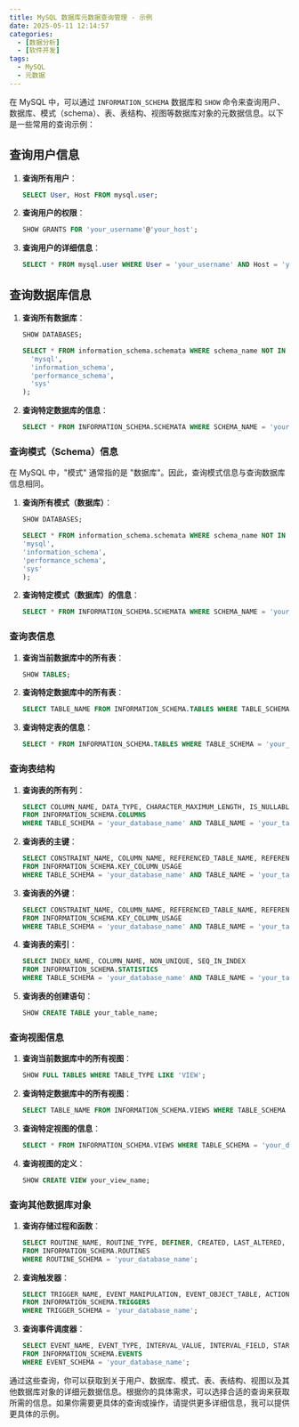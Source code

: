 ```yaml
---
title: MySQL 数据库元数据查询管理 - 示例
date: 2025-05-11 12:14:57
categories:
  - [数据分析] 
  - [软件开发]
tags:
  - MySQL
  - 元数据
---
```


在 MySQL 中，可以通过 `INFORMATION_SCHEMA` 数据库和 `SHOW` 命令来查询用户、数据库、模式（schema）、表、表结构、视图等数据库对象的元数据信息。以下是一些常用的查询示例：

## 查询用户信息

1. **查询所有用户**：

    ```sql
    SELECT User, Host FROM mysql.user;
    ```

2. **查询用户的权限**：

    ```sql
    SHOW GRANTS FOR 'your_username'@'your_host';
    ```

3. **查询用户的详细信息**：

    ```sql
    SELECT * FROM mysql.user WHERE User = 'your_username' AND Host = 'your_host';
    ```

## 查询数据库信息

1. **查询所有数据库**：

    ```sql
    SHOW DATABASES;

    SELECT * FROM information_schema.schemata WHERE schema_name NOT IN (
      'mysql',
      'information_schema',
      'performance_schema',
      'sys'
    );
    ```

2. **查询特定数据库的信息**：

    ```sql
    SELECT * FROM INFORMATION_SCHEMA.SCHEMATA WHERE SCHEMA_NAME = 'your_database_name';
    ```

### 查询模式（Schema）信息

在 MySQL 中，"模式" 通常指的是 "数据库"。因此，查询模式信息与查询数据库信息相同。

1. **查询所有模式（数据库）**：

    ```sql
    SHOW DATABASES;

    SELECT * FROM information_schema.schemata WHERE schema_name NOT IN (
    'mysql',
    'information_schema',
    'performance_schema',
    'sys'
    );
    ```

2. **查询特定模式（数据库）的信息**：

    ```sql
    SELECT * FROM INFORMATION_SCHEMA.SCHEMATA WHERE SCHEMA_NAME = 'your_database_name';
    ```

### 查询表信息

1. **查询当前数据库中的所有表**：

    ```sql
    SHOW TABLES;
    ```

2. **查询特定数据库中的所有表**：

    ```sql
    SELECT TABLE_NAME FROM INFORMATION_SCHEMA.TABLES WHERE TABLE_SCHEMA = 'your_database_name';
    ```

3. **查询特定表的信息**：

    ```sql
    SELECT * FROM INFORMATION_SCHEMA.TABLES WHERE TABLE_SCHEMA = 'your_database_name' AND TABLE_NAME = 'your_table_name';
    ```

### 查询表结构

1. **查询表的所有列**：

    ```sql
    SELECT COLUMN_NAME, DATA_TYPE, CHARACTER_MAXIMUM_LENGTH, IS_NULLABLE, COLUMN_DEFAULT, EXTRA 
    FROM INFORMATION_SCHEMA.COLUMNS 
    WHERE TABLE_SCHEMA = 'your_database_name' AND TABLE_NAME = 'your_table_name';
    ```

2. **查询表的主键**：

    ```sql
    SELECT CONSTRAINT_NAME, COLUMN_NAME, REFERENCED_TABLE_NAME, REFERENCED_COLUMN_NAME
    FROM INFORMATION_SCHEMA.KEY_COLUMN_USAGE
    WHERE TABLE_SCHEMA = 'your_database_name' AND TABLE_NAME = 'your_table_name' AND CONSTRAINT_NAME = 'PRIMARY';
    ```

3. **查询表的外键**：

    ```sql
    SELECT CONSTRAINT_NAME, COLUMN_NAME, REFERENCED_TABLE_NAME, REFERENCED_COLUMN_NAME
    FROM INFORMATION_SCHEMA.KEY_COLUMN_USAGE
    WHERE TABLE_SCHEMA = 'your_database_name' AND TABLE_NAME = 'your_table_name' AND REFERENCED_TABLE_NAME IS NOT NULL;
    ```

4. **查询表的索引**：

    ```sql
    SELECT INDEX_NAME, COLUMN_NAME, NON_UNIQUE, SEQ_IN_INDEX
    FROM INFORMATION_SCHEMA.STATISTICS
    WHERE TABLE_SCHEMA = 'your_database_name' AND TABLE_NAME = 'your_table_name';
    ```

5. **查询表的创建语句**：

    ```sql
    SHOW CREATE TABLE your_table_name;
    ```

### 查询视图信息

1. **查询当前数据库中的所有视图**：

    ```sql
    SHOW FULL TABLES WHERE TABLE_TYPE LIKE 'VIEW';
    ```

2. **查询特定数据库中的所有视图**：

    ```sql
    SELECT TABLE_NAME FROM INFORMATION_SCHEMA.VIEWS WHERE TABLE_SCHEMA = 'your_database_name';
    ```

3. **查询特定视图的信息**：

    ```sql
    SELECT * FROM INFORMATION_SCHEMA.VIEWS WHERE TABLE_SCHEMA = 'your_database_name' AND TABLE_NAME = 'your_view_name';
    ```

4. **查询视图的定义**：

    ```sql
    SHOW CREATE VIEW your_view_name;
    ```

### 查询其他数据库对象

1. **查询存储过程和函数**：

    ```sql
    SELECT ROUTINE_NAME, ROUTINE_TYPE, DEFINER, CREATED, LAST_ALTERED, SQL_MODE, SECURITY_TYPE, CHARACTER_SET_CLIENT, COLLATION_CONNECTION, DATABASE_COLLATION
    FROM INFORMATION_SCHEMA.ROUTINES
    WHERE ROUTINE_SCHEMA = 'your_database_name';
    ```

2. **查询触发器**：

    ```sql
    SELECT TRIGGER_NAME, EVENT_MANIPULATION, EVENT_OBJECT_TABLE, ACTION_STATEMENT, ACTION_TIMING, CREATED, SQL_MODE, DEFINER
    FROM INFORMATION_SCHEMA.TRIGGERS
    WHERE TRIGGER_SCHEMA = 'your_database_name';
    ```

3. **查询事件调度器**：

    ```sql
    SELECT EVENT_NAME, EVENT_TYPE, INTERVAL_VALUE, INTERVAL_FIELD, STARTS, ENDS, STATUS, ON_COMPLETION, CREATED, LAST_ALTERED, LAST_EXECUTED, SQL_MODE, COMMENT
    FROM INFORMATION_SCHEMA.EVENTS
    WHERE EVENT_SCHEMA = 'your_database_name';
    ```

通过这些查询，你可以获取到关于用户、数据库、模式、表、表结构、视图以及其他数据库对象的详细元数据信息。根据你的具体需求，可以选择合适的查询来获取所需的信息。如果你需要更具体的查询或操作，请提供更多详细信息，我可以提供更具体的示例。
